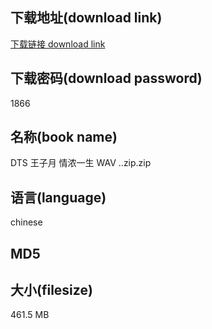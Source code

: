 ## 下载地址(download link)
[下载链接 download link](https://voluble-croquembouche-d321dc.netlify.app/?s=DTS+%E7%8E%8B%E5%AD%90%E6%9C%88+%E6%83%85%E6%B5%93%E4%B8%80%E7%94%9F+WAV+..zip)

## 下载密码(download password)
1866

## 名称(book name)
DTS 王子月 情浓一生 WAV ..zip.zip

## 语言(language)
chinese

## MD5


## 大小(filesize)
461.5 MB
